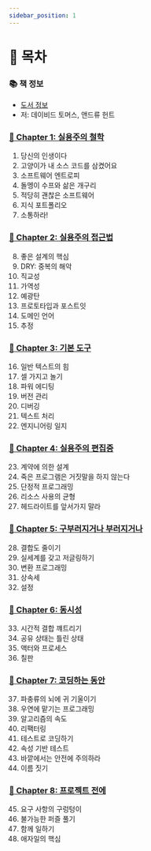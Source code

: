 ```yaml
---
sidebar_position: 1
---
```


# 🚀 목차

### 📚 책 정보
- [도서 정보](http://www.yes24.com/Product/Goods/107077663)
- 저: 데이비드 토머스, 앤드류 헌트

### [🤔 Chapter 1: 실용주의 철학](/docs/etc/pragmatic-programmer/chapter-1)
1. 당신의 인생이다
2. 고양이가 내 소스 코드를 삼켰어요
3. 소프트웨어 엔트로피
4. 돌멩이 수프와 삶은 개구리
5. 적당히 괜찮은 소프트웨어
6. 지식 포트폴리오
7. 소통하라!

### [🤔 Chapter 2: 실용주의 접근법](/docs/etc/pragmatic-programmer/chapter-2)
8. 좋은 설계의 핵심
9. DRY: 중복의 해악
10. 직교성
11. 가역성
12. 예광탄
13. 프로토타입과 포스트잇
14. 도메인 언어
15. 추정

### [🤔 Chapter 3: 기본 도구](/docs/etc/pragmatic-programmer/chapter-3)
16. 일반 텍스트의 힘
17. 셀 가지고 놀기
18. 파워 에디팅
19. 버전 관리
20. 디버깅
21. 텍스트 처리
22. 엔지니어링 일지

### [🤔 Chapter 4: 실용주의 편집증](/docs/etc/pragmatic-programmer/chapter-4)
23. 계약에 의한 설계
24. 죽은 프로그램은 거짓말을 하지 않는다
25. 단정적 프로그래밍
26. 리소스 사용의 균형
27. 헤드라이트를 앞서가지 말라

### [🤔 Chapter 5: 구부러지거나 부러지거나](/docs/etc/pragmatic-programmer/chapter-5)
28. 결합도 줄이기
29. 실세계를 갖고 저글링하기
30. 변환 프로그래밍
31. 상속세
32. 설정

### [🤔 Chapter 6: 동시성](/docs/etc/pragmatic-programmer/chapter-6)
33. 시간적 결합 꺠트리기
34. 공유 상태는 틀린 상태
35. 액터와 프로세스
36. 칠판

### [🤔 Chapter 7: 코딩하는 동안](/docs/etc/pragmatic-programmer/chapter-7)
37. 파충류의 뇌에 귀 기울이기
38. 우연에 맡기는 프로그래밍
39. 알고리즘의 속도
40. 리팩터링
41. 테스트로 코딩하기
42. 속성 기반 테스트
43. 바깥에서는 안전에 주의하라
44. 이름 짓기

### [🤔 Chapter 8: 프로젝트 전에](/docs/etc/pragmatic-programmer/chapter-8)
45. 요구 사항의 구렁텅이
46. 불가능한 퍼즐 풀기
47. 함께 일하기
48. 애자일의 핵심

